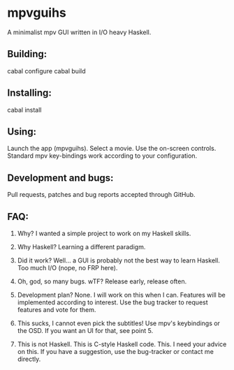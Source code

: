 mpvguihs
========

A minimalist mpv GUI written in I/O heavy Haskell.

Building:
---------

cabal configure
cabal build

Installing:
-----------

cabal install

Using:
------

Launch the app (mpvguihs). Select a movie. Use the on-screen controls. Standard mpv key-bindings work according to your configuration.

Development and bugs:
---------------------

Pull requests, patches and bug reports accepted through GitHub.

FAQ:
----

1. Why?
I wanted a simple project to work on my Haskell skills.

2. Why Haskell?
Learning a different paradigm.

3. Did it work?
Well... a GUI is probably not the best way to learn Haskell. Too much I/O (nope, no FRP here).

4. Oh, god, so many bugs. wTF?
Release early, release often.

5. Development plan?
None. I will work on this when I can. Features will be implemented according to interest. Use the bug tracker to request features and vote for them.

6. This sucks, I cannot even pick the subtitles!
Use mpv's keybindings or the OSD. If you want an UI for that, see point 5.

7. This is not Haskell. This is C-style Haskell code. 
This. I need your advice on this. If you have a suggestion, use the bug-tracker or contact me directly.
